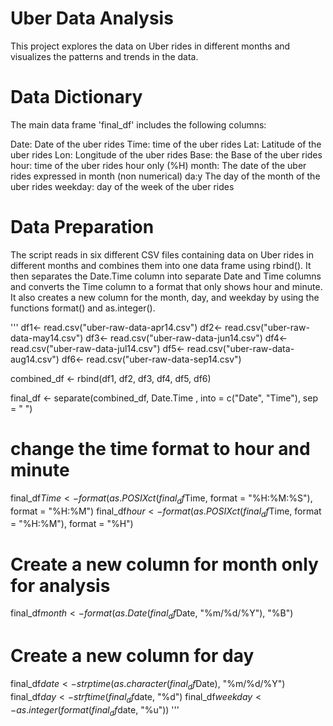 # Uber Data Analysis

This project explores the data on Uber rides in different months and visualizes the patterns and trends in the data.

# Data Dictionary 

The main data frame 'final_df' includes the following columns: 

Date: Date of the uber rides 
Time: time of the uber rides 
Lat: Latitude of the uber rides 
Lon: Longitude of the uber rides 
Base: the Base of the uber rides 
hour: time of the uber rides hour only (%H) 
month: The date of the uber rides expressed in month (non numerical)
da:y The day of the month of the uber rides 
weekday: day of the week of the uber rides 

# Data Preparation 

The script reads in six different CSV files containing data on Uber rides in different months and combines them into one data frame using rbind(). It then separates the Date.Time column into separate Date and Time columns and converts the Time column to a format that only shows hour and minute. It also creates a new column for the month, day, and weekday by using the functions format() and as.integer(). 


''' df1<- read.csv("uber-raw-data-apr14.csv")
df2<- read.csv("uber-raw-data-may14.csv")
df3<- read.csv("uber-raw-data-jun14.csv")
df4<- read.csv("uber-raw-data-jul14.csv")
df5<- read.csv("uber-raw-data-aug14.csv")
df6<- read.csv("uber-raw-data-sep14.csv")

combined_df <- rbind(df1, df2, df3, df4, df5, df6)

final_df <- separate(combined_df, Date.Time , into = c("Date", "Time"), sep = " ")

# change the time format to hour and minute
final_df$Time <- format(as.POSIXct(final_df$Time, format = "%H:%M:%S"), format = "%H:%M")
final_df$hour <- format(as.POSIXct(final_df$Time, format = "%H:%M"), format = "%H")

# Create a new column for month only for analysis
final_df$month <- format(as.Date(final_df$Date, "%m/%d/%Y"), "%B")
# Create a new column for day 
final_df$date <- strptime(as.character(final_df$Date), "%m/%d/%Y")
final_df$day <- strftime(final_df$date, "%d")
final_df$weekday <- as.integer(format(final_df$date, "%u")) '''
